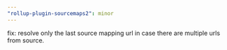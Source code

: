 ```yaml
---
"rollup-plugin-sourcemaps2": minor
---
```


fix: resolve only the last source mapping url in case there are multiple urls from source.
